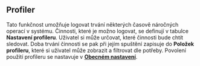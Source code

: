 ﻿## Profiler
Tato funkčnost umožňuje logovat trvání některých časově náročných operací v systému. Činnosti, které je možno logovat, se definují v tabulce **Nastavení profileru**. Uživatel si může určovat, které činnosti bude chtít sledovat. Doba trvání činnosti se pak při jejím spuštění zapisuje do **Položek profileru**, které si uživatel může zobrazit a filtrovat dle potřeby. Povolení použití profileru se nastavuje v **[Obecném nastavení](ac-spx-general-setup.md)**. 